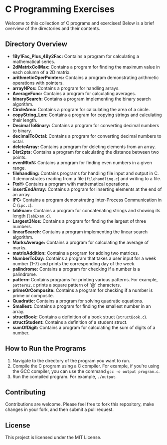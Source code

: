 # C Programming Exercises

Welcome to this collection of C programs and exercises! Below is a brief overview of the directories and their contents.

## Directory Overview

- **1By1Fac_Plus_4By2Fac:** Contains a program for calculating a mathematical series.
- **2dMatrixColMax:** Contains a program for finding the maximum value in each column of a 2D matrix.
- **arithmeticOperPointers:** Contains a program demonstrating arithmetic operations with pointers.
- **arrayNPos:** Contains a program for handling arrays.
- **AverageFunc:** Contains a program for calculating averages.
- **binarySearch:** Contains a program implementing the binary search algorithm.
- **CircleArea:** Contains a program for calculating the area of a circle.
- **copyString_Len:** Contains a program for copying strings and calculating their length.
- **DecimalToBinary:** Contains a program for converting decimal numbers to binary.
- **decimalToOctal:** Contains a program for converting decimal numbers to octal.
- **deleteArray:** Contains a program for deleting elements from an array.
- **Dist2pts:** Contains a program for calculating the distance between two points.
- **evenMtoN:** Contains a program for finding even numbers in a given range.
- **filehandling:** Contains programs for handling file input and output in C. It demonstrates reading from a file (`filehandling.c`) and writing to a file.
- **FtoH:** Contains a program with mathematical operations.
- **insertEndArray:** Contains a program for inserting elements at the end of an array.
- **IPC:** Contains a program demonstrating Inter-Process Communication in C (`ipc.c`).
- **labExam:** Contains a program for concatenating strings and showing its length (`labExam.c`).
- **Largest3Nos:** Contains a program for finding the largest of three numbers.
- **linearSearch:** Contains a program implementing the linear search algorithm.
- **MarksAverage:** Contains a program for calculating the average of marks.
- **matrixAddition:** Contains a program for adding two matrices.
- **NumberToDay:** Contains a program that takes a user input for a week number (1-7) and prints the corresponding day of the week.
- **palindrome:** Contains a program for checking if a number is a palindrome.
- **pattern:** Contains programs for printing various patterns. For example, `pattern2.c` prints a square pattern of '@' characters.
- **primeOrComposite:** Contains a program for checking if a number is prime or composite.
- **Quadratic:** Contains a program for solving quadratic equations.
- **Smallest:** Contains a program for finding the smallest number in an array.
- **structBook:** Contains a definition of a book struct (`structBook.c`).
- **structStudent:** Contains a definition of a student struct.
- **sumOfDigit:** Contains a program for calculating the sum of digits of a number.

## How to Run the Programs

1. Navigate to the directory of the program you want to run.
2. Compile the C program using a C compiler. For example, if you're using the GCC compiler, you can use the command `gcc -o output program.c`.
3. Run the compiled program. For example, `./output`.

## Contributing

Contributions are welcome. Please feel free to fork this repository, make changes in your fork, and then submit a pull request.

## License

This project is licensed under the MIT License.
